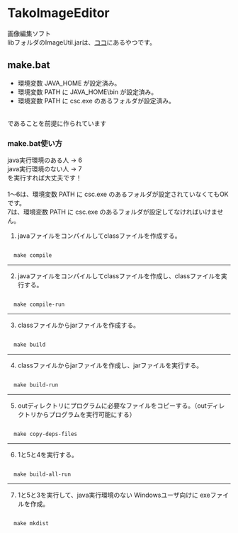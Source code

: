 # TakoImageEditor
画像編集ソフト<br>
libフォルダのImageUtil.jarは、<a href="https://github.com/2T-T2/ImageUtil/tree/main/out">ココ</a>にあるやつです。

## make.bat

 - 環境変数 JAVA_HOME が設定済み。
 - 環境変数 PATH に JAVA_HOME\\bin が設定済み。
 - 環境変数 PATH に csc.exe のあるフォルダが設定済み。
<br>
であることを前提に作られています
<br>

### make.bat使い方

java実行環境のある人 → 6<br>
java実行環境のない人 → 7<br>
を実行すれば大丈夫です！<br><br>
1～6は、環境変数 PATH に csc.exe のあるフォルダが設定されていなくてもOKです。<br>
7は、環境変数 PATH に csc.exe のあるフォルダが設定してなければいけません。
<br>

1. javaファイルをコンパイルしてclassファイルを作成する。

<code>  
  make compile
</code>
<hr>

2. javaファイルをコンパイルしてclassファイルを作成し、classファイルを実行する。

<code>
  make compile-run
</code>
<hr>

3. classファイルからjarファイルを作成する。

<code>
  make build
</code>
<hr>

4. classファイルからjarファイルを作成し、jarファイルを実行する。

<code>
  make build-run
</code>
<hr>

5. outディレクトリにプログラムに必要なファイルをコピーする。（outディレクトリからプログラムを実行可能にする）

<code>
  make copy-deps-files
</code>
<hr>

6. 1と5と4を実行する。

<code>
  make build-all-run
</code>
<hr>

7. 1と5と3を実行して、java実行環境のない Windowsユーザ向けに exeファイルを作成。

<code>
  make mkdist
</code>
